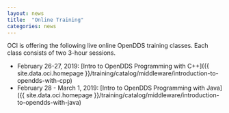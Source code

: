 ```yaml
---
layout: news
title:  "Online Training"
categories: news
---
```


OCI is offering the following live online OpenDDS training classes.  Each class consists of two 3-hour sessions.
- February 26-27, 2019: [Intro to OpenDDS Programming with C++]({{ site.data.oci.homepage }}/training/catalog/middleware/introduction-to-opendds-with-cpp)
- February 28 - March 1, 2019: [Intro to OpenDDS Programming with Java]({{ site.data.oci.homepage }}/training/catalog/middleware/introduction-to-opendds-with-java)
